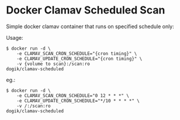 # Docker Clamav Scheduled Scan
 Simple docker clamav container that runs on specified schedule only:

Usage:

	$ docker run -d \ 
		-e CLAMAV_SCAN_CRON_SCHEDULE="{cron timing}" \
		-e CLAMAV_UPDATE_CRON_SCHEDULE="{cron timing}" \
		-v {volume to scan}:/scan:ro 
	dogik/clamav-scheduled

eg.:

	$ docker run -d \ 
		-e CLAMAV_SCAN_CRON_SCHEDULE="0 12 * * *" \
		-e CLAMAV_UPDATE_CRON_SCHEDULE="*/10 * * * *" \
		-v /:/scan:ro 
	dogik/clamav-scheduled